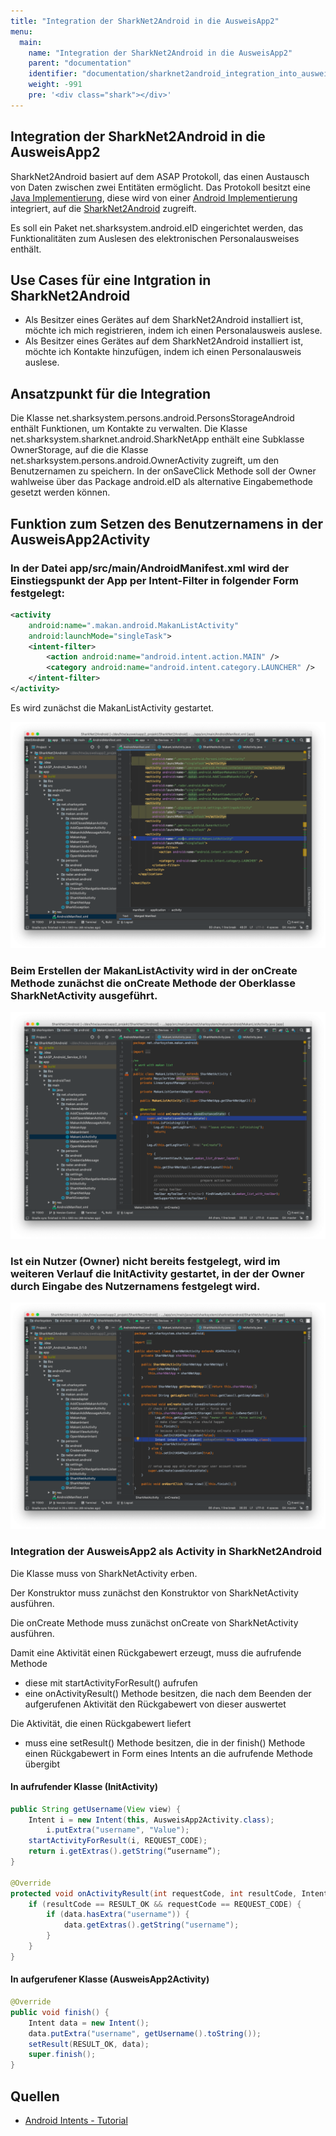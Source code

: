 ```yaml
---
title: "Integration der SharkNet2Android in die AusweisApp2"
menu:
  main:
    name: "Integration der SharkNet2Android in die AusweisApp2"
    parent: "documentation"
    identifier: "documentation/sharknet2android_integration_into_ausweisapp2"
    weight: -991
    pre: '<div class="shark"></div>'
---
```

## Integration der SharkNet2Android in die AusweisApp2

SharkNet2Android basiert auf dem ASAP Protokoll, das einen Austausch von Daten zwischen zwei Entitäten ermöglicht. Das Protokoll besitzt eine [Java Implementierung](https://github.com/SharedKnowledge/ASAPJava), diese wird von einer [Android Implementierung](https://github.com/SharedKnowledge/ASAPAndroid) integriert, auf die [SharkNet2Android](https://github.com/SharedKnowledge/SharkNet2Android) zugreift.

Es soll ein Paket net.sharksystem.android.eID eingerichtet werden, das Funktionalitäten zum Auslesen des elektronischen Personalausweises enthält.

## Use Cases für eine Intgration in SharkNet2Android

- Als Besitzer eines Gerätes auf dem SharkNet2Android installiert ist, möchte ich mich registrieren, indem ich einen Personalausweis auslese.
- Als Besitzer eines Gerätes auf dem SharkNet2Android installiert ist, möchte ich Kontakte hinzufügen, indem ich einen Personalausweis auslese.

## Ansatzpunkt für die Integration

Die Klasse net.sharksystem.persons.android.PersonsStorageAndroid enthält Funktionen, um Kontakte zu verwalten. Die Klasse net.sharksystem.sharknet.android.SharkNetApp enthält eine Subklasse OwnerStorage, auf die die Klasse net.sharksystem.persons.android.OwnerActivity zugreift, um den Benutzernamen zu speichern. In der onSaveClick Methode soll der Owner wahlweise über das Package android.eID als alternative Eingabemethode gesetzt werden können.

## Funktion zum Setzen des Benutzernamens in der AusweisApp2Activity

### In der Datei **app/src/main/AndroidManifest.xml** wird der Einstiegspunkt der App per Intent-Filter in folgender Form festgelegt:

```xml
<activity
    android:name=".makan.android.MakanListActivity"
    android:launchMode="singleTask">
    <intent-filter>
        <action android:name="android.intent.action.MAIN" />
        <category android:name="android.intent.category.LAUNCHER" />
    </intent-filter>
</activity>
```

Es wird zunächst die MakanListActivity gestartet.

![Android main intend](android_main_intend.png#center)

### Beim Erstellen der MakanListActivity wird in der onCreate Methode zunächst die onCreate Methode der Oberklasse SharkNetActivity ausgeführt.

![Android main intend](sharknetnctivity_oncreate.png#center)

### Ist ein Nutzer (Owner) nicht bereits festgelegt, wird im weiteren Verlauf die InitActivity gestartet, in der der Owner durch Eingabe des Nutzernamens festgelegt wird.

![SharkNetActivity onCreate starts init activity](sharknetactivity_oncreate_starts_initactivity.png#center)

### Integration der AusweisApp2 als Activity in SharkNet2Android

Die Klasse muss von SharkNetActivity erben.

Der Konstruktor muss zunächst den Konstruktor von SharkNetActivity ausführen.

Die onCreate Methode muss zunächst onCreate von SharkNetActivity ausführen.

Damit eine Aktivität einen Rückgabewert erzeugt, muss die aufrufende Methode

- diese mit startActivityForResult() aufrufen
- eine onActivityResult() Methode besitzen, die nach dem Beenden der aufgerufenen Aktivität den Rückgabewert von dieser auswertet

Die Aktivität, die einen Rückgabewert liefert

- muss eine setResult() Methode besitzen, die in der finish() Methode einen Rückgabewert in Form eines Intents an die aufrufende Methode übergibt

#### In aufrufender Klasse (InitActivity)

```java
public String getUsername(View view) {
    Intent i = new Intent(this, AusweisApp2Activity.class);
        i.putExtra("username", "Value");
    startActivityForResult(i, REQUEST_CODE);
    return i.getExtras().getString(“username”);
}

@Override
protected void onActivityResult(int requestCode, int resultCode, Intent data) {
    if (resultCode == RESULT_OK && requestCode == REQUEST_CODE) {
        if (data.hasExtra("username")) {
            data.getExtras().getString("username");
        }
    }
}
```

#### In aufgerufener Klasse (AusweisApp2Activity)

```java
@Override
public void finish() {
    Intent data = new Intent();
    data.putExtra("username", getUsername().toString());
    setResult(RESULT_OK, data);
    super.finish();
}
```

## Quellen

- [Android Intents - Tutorial](https://www.vogella.com/tutorials/AndroidIntent/article.html#retrieving-result-data-from-a-sub-activity)

&nbsp;
